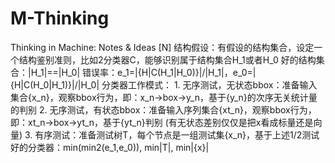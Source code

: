 # M-Thinking
Thinking in Machine: Notes & Ideas
[N] 结构假设：有假设的结构集合，设定一个结构鉴别准则，比如2分类器C，能够识别属于结构集合H_1或者H_0
    好的结构集合：|H_1|==|H_0|
    错误率：e_1=|{H|C(H_1|H_0)}|/|H_1|，e_0=|{H|C(H_0|H_1)}|/|H_0| 
    分类器工作模式：
        1. 无序测试，无状态bbox：准备输入集合{x_n}，观察bbox行为，即：x_n->box->y_n，基于{y_n}的次序无关统计量的判别
        2. 无序测试，有状态bbox：准备输入序列集合{xt_n}，观察bbox行为，即：xt_n->box->yt_n，基于{yt_n}判别
           (有无状态差别仅仅是把x看成标量还是向量)
        3. 有序测试：准备测试树T，每个节点是一组测试集{x_n}，基于上述1/2测试
    好的分类器：min(min2(e_1,e_0)), min|T|, min|{x}|

                       
